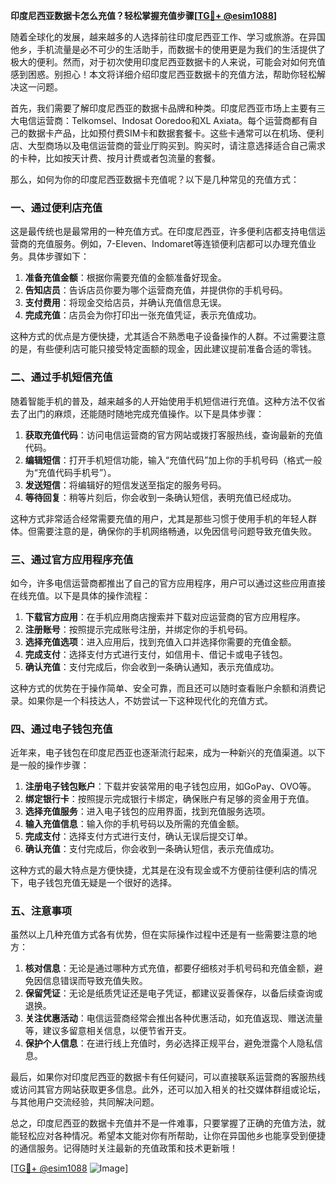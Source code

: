 **印度尼西亚数据卡怎么充值？轻松掌握充值步骤[[TG💪+ @esim1088](https://t.me/s/esim1088)]**

随着全球化的发展，越来越多的人选择前往印度尼西亚工作、学习或旅游。在异国他乡，手机流量是必不可少的生活助手，而数据卡的使用更是为我们的生活提供了极大的便利。然而，对于初次使用印度尼西亚数据卡的人来说，可能会对如何充值感到困惑。别担心！本文将详细介绍印度尼西亚数据卡的充值方法，帮助你轻松解决这一问题。

首先，我们需要了解印度尼西亚的数据卡品牌和种类。印度尼西亚市场上主要有三大电信运营商：Telkomsel、Indosat Ooredoo和XL Axiata。每个运营商都有自己的数据卡产品，比如预付费SIM卡和数据套餐卡。这些卡通常可以在机场、便利店、大型商场以及电信运营商的营业厅购买到。购买时，请注意选择适合自己需求的卡种，比如按天计费、按月计费或者包流量的套餐。

那么，如何为你的印度尼西亚数据卡充值呢？以下是几种常见的充值方式：

### 一、通过便利店充值

这是最传统也是最常用的一种充值方式。在印度尼西亚，许多便利店都支持电信运营商的充值服务。例如，7-Eleven、Indomaret等连锁便利店都可以办理充值业务。具体步骤如下：

1. **准备充值金额**：根据你需要充值的金额准备好现金。
2. **告知店员**：告诉店员你要为哪个运营商充值，并提供你的手机号码。
3. **支付费用**：将现金交给店员，并确认充值信息无误。
4. **完成充值**：店员会为你打印出一张充值凭证，表示充值成功。

这种方式的优点是方便快捷，尤其适合不熟悉电子设备操作的人群。不过需要注意的是，有些便利店可能只接受特定面额的现金，因此建议提前准备合适的零钱。

### 二、通过手机短信充值

随着智能手机的普及，越来越多的人开始使用手机短信进行充值。这种方法不仅省去了出门的麻烦，还能随时随地完成充值操作。以下是具体步骤：

1. **获取充值代码**：访问电信运营商的官方网站或拨打客服热线，查询最新的充值代码。
2. **编辑短信**：打开手机短信功能，输入“充值代码”加上你的手机号码（格式一般为“充值代码手机号”）。
3. **发送短信**：将编辑好的短信发送至指定的服务号码。
4. **等待回复**：稍等片刻后，你会收到一条确认短信，表明充值已经成功。

这种方式非常适合经常需要充值的用户，尤其是那些习惯于使用手机的年轻人群体。但需要注意的是，确保你的手机网络畅通，以免因信号问题导致充值失败。

### 三、通过官方应用程序充值

如今，许多电信运营商都推出了自己的官方应用程序，用户可以通过这些应用直接在线充值。以下是具体的操作流程：

1. **下载官方应用**：在手机应用商店搜索并下载对应运营商的官方应用程序。
2. **注册账号**：按照提示完成账号注册，并绑定你的手机号码。
3. **选择充值选项**：进入应用后，找到充值入口并选择你需要的充值金额。
4. **完成支付**：选择支付方式进行支付，如信用卡、借记卡或电子钱包。
5. **确认充值**：支付完成后，你会收到一条确认通知，表示充值成功。

这种方式的优势在于操作简单、安全可靠，而且还可以随时查看账户余额和消费记录。如果你是一个科技达人，不妨尝试一下这种现代化的充值方式。

### 四、通过电子钱包充值

近年来，电子钱包在印度尼西亚也逐渐流行起来，成为一种新兴的充值渠道。以下是一般的操作步骤：

1. **注册电子钱包账户**：下载并安装常用的电子钱包应用，如GoPay、OVO等。
2. **绑定银行卡**：按照提示完成银行卡绑定，确保账户有足够的资金用于充值。
3. **选择充值服务**：进入电子钱包的应用界面，找到充值服务选项。
4. **输入充值信息**：输入你的手机号码以及所需的充值金额。
5. **完成支付**：选择支付方式进行支付，确认无误后提交订单。
6. **确认充值**：支付完成后，你会收到一条确认短信，表示充值成功。

这种方式的最大特点是方便快捷，尤其是在没有现金或不方便前往便利店的情况下，电子钱包充值无疑是一个很好的选择。

### 五、注意事项

虽然以上几种充值方式各有优势，但在实际操作过程中还是有一些需要注意的地方：

1. **核对信息**：无论是通过哪种方式充值，都要仔细核对手机号码和充值金额，避免因信息错误而导致充值失败。
2. **保留凭证**：无论是纸质凭证还是电子凭证，都建议妥善保存，以备后续查询或退换。
3. **关注优惠活动**：电信运营商经常会推出各种优惠活动，如充值返现、赠送流量等，建议多留意相关信息，以便节省开支。
4. **保护个人信息**：在进行线上充值时，务必选择正规平台，避免泄露个人隐私信息。

最后，如果你对印度尼西亚的数据卡有任何疑问，可以直接联系运营商的客服热线或访问其官方网站获取更多信息。此外，还可以加入相关的社交媒体群组或论坛，与其他用户交流经验，共同解决问题。

总之，印度尼西亚的数据卡充值并不是一件难事，只要掌握了正确的充值方法，就能轻松应对各种情况。希望本文能对你有所帮助，让你在异国他乡也能享受到便捷的通信服务。记得随时关注最新的充值政策和技术更新哦！

[[TG💪+ @esim1088](https://t.me/s/esim1088) ![Image](https://i.postimg.cc/4NQfJmqS/Snipaste-2025-05-13-00-14-12.png)]